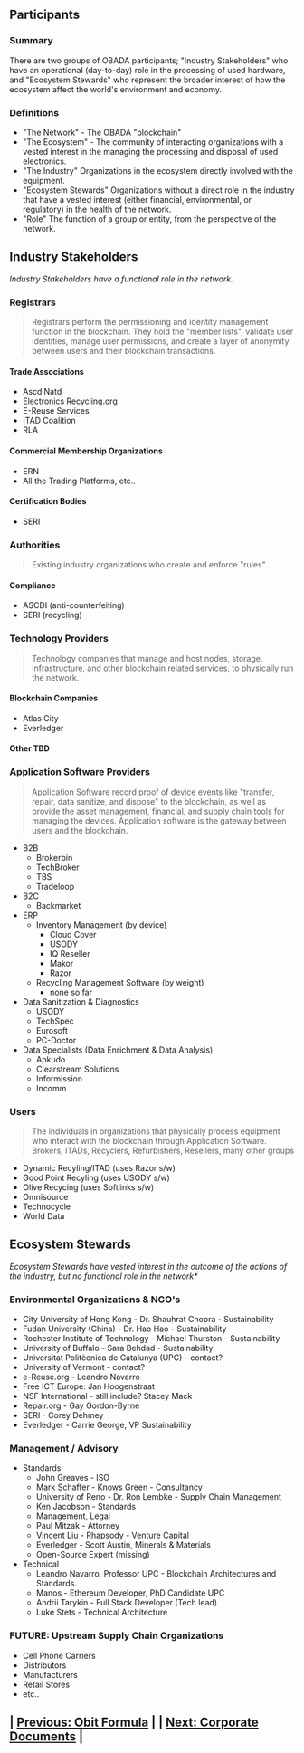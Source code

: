 ## Participants

### Summary

There are two groups of OBADA participants; "Industry Stakeholders" who have an operational (day-to-day) role in the processing of used hardware, and "Ecosystem Stewards" who represent the broader interest of how the ecosystem affect the world's environment and economy.

### Definitions

+ "The Network" - The OBADA "blockchain"
+ "The Ecosystem" - The community of interacting organizations with a vested interest in the managing the processing and disposal of used electronics.
+ "The Industry" Organizations in the ecosystem directly involved with the equipment.
+ "Ecosystem Stewards" Organizations without a direct role in the industry that have a vested interest (either financial, environmental, or regulatory) in the health of the network.
+ "Role"  The function of a group or entity, from the perspective of the network.


## Industry Stakeholders

_Industry Stakeholders have a functional role in the network._

### Registrars

>Registrars perform the permissioning and identity management function in the blockchain.  They hold the "member lists", validate user identities, manage user permissions, and create a layer of anonymity between users and their blockchain transactions.

#### Trade Associations
  + AscdiNatd
  + Electronics Recycling.org
  + E-Reuse Services
  + ITAD Coalition
  + RLA
#### Commercial Membership Organizations 
  + ERN
  + All the Trading Platforms, etc..
#### Certification Bodies
  + SERI

### Authorities
> Existing industry organizations who create and enforce "rules".
#### Compliance
  + ASCDI (anti-counterfeiting)
  + SERI (recycling)

### Technology Providers
> Technology companies that manage and host nodes, storage, infrastructure, and other blockchain related services, to physically run the network.
  
#### Blockchain Companies
  + Atlas City
  + Everledger
#### Other TBD

### Application Software Providers
>Application Software record proof of device events like "transfer, repair, data sanitize, and dispose" to the blockchain, as well as provide the asset management, financial, and supply chain tools for managing the devices.  Application software is the gateway between users and the blockchain.
+ B2B
  + Brokerbin
  + TechBroker
  + TBS
  + Tradeloop
+ B2C
  + Backmarket
+ ERP
  + Inventory Management (by device)
    + Cloud Cover
    + USODY
    + IQ Reseller
    + Makor
    + Razor
  + Recycling Management Software (by weight)
    + none so far
+ Data Sanitization & Diagnostics 
  + USODY
  + TechSpec
  + Eurosoft
  + PC-Doctor
+ Data Specialists (Data Enrichment & Data Analysis)
  + Apkudo
  + Clearstream Solutions
  + Informission
  + Incomm

### Users
> The individuals in organizations that physically process equipment who interact with the blockchain through Application Software.
> Brokers, ITADs, Recyclers, Refurbishers, Resellers, many other groups 

+ Dynamic Recyling/ITAD (uses Razor s/w)
+ Good Point Recyling (uses USODY s/w)
+ Olive Recycing (uses Softlinks s/w)
+ Omnisource
+ Technocycle
+ World Data

## Ecosystem Stewards
_Ecosystem Stewards have vested interest in the outcome of the actions of the industry,  but no functional role in the network*_

### Environmental  Organizations & NGO's
+ City University of Hong Kong - Dr. Shauhrat Chopra - Sustainability
+ Fudan University (China) - Dr. Hao Hao - Sustainability
+ Rochester Institute of Technology - Michael Thurston - Sustainability
+ University of Buffalo - Sara Behdad - Sustainability
+ Universitat Politècnica de Catalunya (UPC) - contact?
+ University of Vermont - contact?
+ e-Reuse.org - Leandro Navarro
+ Free ICT Europe: Jan Hoogenstraat
+ NSF International - still include? Stacey Mack
+ Repair.org - Gay Gordon-Byrne
+ SERI - Corey Dehmey
+ Everledger - Carrie George, VP Sustainability

### Management / Advisory
+ Standards
  + John Greaves - ISO
  + Mark Schaffer - Knows Green - Consultancy
  + University of Reno - Dr. Ron Lembke - Supply Chain Management
  + Ken Jacobson - Standards
  + Management, Legal
  + Paul Mitzak - Attorney
  + Vincent Liu - Rhapsody  - Venture Capital
  + Everledger - Scott Austin, Minerals & Materials
  + Open-Source Expert (missing)
+ Technical
  + Leandro Navarro, Professor UPC - Blockchain Architectures and Standards.
  + Manos - Ethereum Developer, PhD Candidate UPC
  + Andrii Tarykin - Full Stack Developer (Tech lead)
  + Luke Stets - Technical Architecture

### FUTURE: Upstream Supply Chain Organizations
> 

+ Cell Phone Carriers
+ Distributors
+ Manufacturers
+ Retail Stores
+ etc..

## | [Previous: Obit Formula](obitformula) |         | [Next: Corporate Documents](corporatedocuments) |
